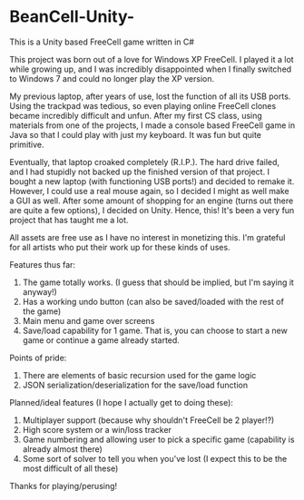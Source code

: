 # BeanCell-Unity-
This is a Unity based FreeCell game written in C#

This project was born out of a love for Windows XP FreeCell. I played it a lot while growing up, and I was incredibly disappointed when I finally switched to Windows 7
and could no longer play the XP version.

My previous laptop, after years of use, lost the function of all its USB ports. Using the trackpad was tedious, so even playing online FreeCell clones became incredibly
difficult and unfun. After my first CS class, using materials from one of the projects, I made a console based FreeCell game in Java so that I could play with just my
keyboard. It was fun but quite primitive. 

Eventually, that laptop croaked completely (R.I.P.). The hard drive failed, and I had stupidly not backed up the finished version of that project. I bought a new laptop
(with functioning USB ports!) and decided to remake it. However, I could use a real mouse again, so I decided I might as well make a GUI as well. After some amount
of shopping for an engine (turns out there are quite a few options), I decided on Unity. Hence, this! It's been a very fun project that has taught me a lot.

All assets are free use as I have no interest in monetizing this. I'm grateful for all artists who put their work up for these kinds of uses.

Features thus far:
1) The game totally works. (I guess that should be implied, but I'm saying it anyway!)
2) Has a working undo button (can also be saved/loaded with the rest of the game)
3) Main menu and game over screens
4) Save/load capability for 1 game. That is, you can choose to start a new game or continue a game already started.

Points of pride:
1) There are elements of basic recursion used for the game logic
2) JSON serialization/deserialization for the save/load function

Planned/ideal features (I hope I actually get to doing these):
1) Multiplayer support (because why shouldn't FreeCell be 2 player!?)
2) High score system or a win/loss tracker
3) Game numbering and allowing user to pick a specific game (capability is already almost there)
4) Some sort of solver to tell you when you've lost (I expect this to be the most difficult of all these)

Thanks for playing/perusing!
